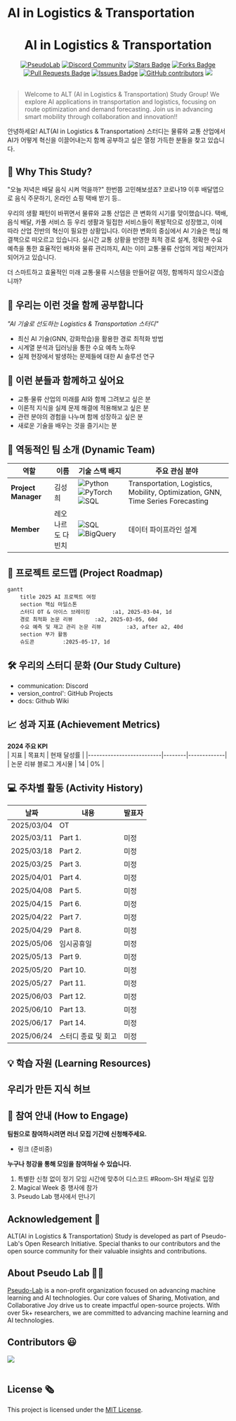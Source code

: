 # AI in Logistics & Transportation  

<h1 align="center"> AI in Logistics & Transportation   </h1>

<div align="center">
<a href="https://pseudo-lab.com"><img src="https://img.shields.io/badge/PseudoLab-S10-3776AB" alt="PseudoLab"/></a>
<a href="https://discord.gg/EPurkHVtp2"><img src="https://img.shields.io/badge/Discord-BF40BF" alt="Discord Community"/></a>
<a href="https://github.com/Pseudo-Lab/10th-template/stargazers"><img src="https://img.shields.io/github/stars/Pseudo-Lab/10th-template" alt="Stars Badge"/></a>
<a href="https://github.com/Pseudo-Lab/10th-template/network/members"><img src="https://img.shields.io/github/forks/Pseudo-Lab/10th-template" alt="Forks Badge"/></a>
<a href="https://github.com/Pseudo-Lab/10th-template/pulls"><img src="https://img.shields.io/github/issues-pr/Pseudo-Lab/10th-template" alt="Pull Requests Badge"/></a>
<a href="https://github.com/Pseudo-Lab/10th-template/issues"><img src="https://img.shields.io/github/issues/Pseudo-Lab/10th-template" alt="Issues Badge"/></a>
<a href="https://github.com/Pseudo-Lab/10th-template/graphs/contributors"><img alt="GitHub contributors" src="https://img.shields.io/github/contributors/Pseudo-Lab/10th-template?color=2b9348"></a>
<a href="https://hits.seeyoufarm.com"><img src="https://hits.seeyoufarm.com/api/count/incr/badge.svg?url=https%3A%2F%2Fgithub.com%2Fpseudo-lab%2F10th-template&count_bg=%2379C83D&title_bg=%23555555&icon=&icon_color=%23E7E7E7&title=hits&edge_flat=false"/></a>
</div>
<br>

<!-- sheilds: https://shields.io/ -->
<!-- hits badge: https://hits.seeyoufarm.com/ -->

> Welcome to ALT (AI in Logistics & Transportation) Study Group! We explore AI applications in transportation and logistics, focusing on route optimization and demand forecasting. Join us in advancing smart mobility through collaboration and innovation!!

안녕하세요! ALT(AI in Logistics & Transportation) 스터디는 물류와 교통 산업에서 AI가 어떻게 혁신을 이끌어내는지 함께 공부하고 싶은 열정 가득한 분들을 찾고 있습니다.

## 🌟 Why This Study?
"오늘 저녁은 배달 음식 시켜 먹을까?" 한번쯤 고민해보셨죠? 코로나19 이후 배달앱으로 음식 주문하기, 온라인 쇼핑 택배 받기 등.. 

우리의 생활 패턴이 바뀌면서 물류와 교통 산업은 큰 변화의 시기를 맞이했습니다. 택배, 음식 배달, 카풀 서비스 등 우리 생활과 밀접한 서비스들이 폭발적으로 성장했고, 이에 따라 산업 전반의 혁신이 필요한 상황입니다.
이러한 변화의 중심에서 AI 기술은 핵심 해결책으로 떠오르고 있습니다. 실시간 교통 상황을 반영한 최적 경로 설계, 정확한 수요 예측을 통한 효율적인 배차와 물류 관리까지, AI는 이미 교통·물류 산업의 게임 체인저가 되어가고 있습니다.

더 스마트하고 효율적인 미래 교통·물류 시스템을 만들어갈 여정, 함께하지 않으시겠습니까?

## 🌟 우리는 이런 것을 함께 공부합니다
_"AI 기술로 선도하는 Logistics & Transportation 스터디"_  
- 최신 AI 기술(GNN, 강화학습)을 활용한 경로 최적화 방법
- 시계열 분석과 딥러닝을 통한 수요 예측 노하우
- 실제 현장에서 발생하는 문제들에 대한 AI 솔루션 연구

## 🌟 이런 분들과 함께하고 싶어요
- 교통·물류 산업의 미래를 AI와 함께 그려보고 싶은 분
- 이론적 지식을 실제 문제 해결에 적용해보고 싶은 분
- 관련 분야의 경험을 나누며 함께 성장하고 싶은 분
- 새로운 기술을 배우는 것을 즐기시는 분


## 🧑 역동적인 팀 소개 (Dynamic Team)

| 역할          | 이름 |  기술 스택 배지                                                                 | 주요 관심 분야                          |
|---------------|------|-----------------------------------------------------------------------|----------------------------------------|
| **Project Manager** | 김성희 | ![Python](https://img.shields.io/badge/Python-Expert-3776AB) ![PyTorch](https://img.shields.io/badge/PyTorch-EE4C2C)![SQL](https://img.shields.io/badge/SQL-Advanced-003B57) | Transportation, Logistics, Mobility, Optimization, GNN, Time Series Forecasting             |
| **Member** | 레오나르도 다빈치 | ![SQL](https://img.shields.io/badge/SQL-Advanced-003B57) ![BigQuery](https://img.shields.io/badge/BigQuery-4285F4) | 데이터 파이프라인 설계                  |


## 🚀 프로젝트 로드맵 (Project Roadmap)
```mermaid
gantt
    title 2025 AI 프로젝트 여정
    section 핵심 마일스톤
    스터디 OT & 아이스 브레이킹       :a1, 2025-03-04, 1d
    경로 최적화 논문 리뷰       :a2, 2025-03-05, 60d
    수요 예측 및 재고 관리 논문 리뷰        :a3, after a2, 40d
    section 부가 활동
    슈도콘         :2025-05-17, 1d
```


## 🛠️ 우리의 스터디 문화 (Our Study Culture)

- communication: Discord
- version_control': GitHub Projects
- docs: Github Wiki
    


## 📈 성과 지표 (Achievement Metrics)
**2024 주요 KPI**  
| 지표                     | 목표치 | 현재 달성률 |
|--------------------------|--------|-------------|
| 논문 리뷰 블로그 게시물                 | 14  | 0%         |


## 💻 주차별 활동 (Activity History)

| 날짜 | 내용 | 발표자 | 
| -------- | -------- | ---- |
| 2025/03/04 | OT       |      |
| 2025/03/11 |  Part 1. | 미정 | 
| 2025/03/18 |  Part 2. | 미정 | 
| 2025/03/25 |  Part 3. | 미정 | 
| 2025/04/01 |  Part 4. | 미정 |
| 2025/04/08 |  Part 5. | 미정 |
| 2025/04/15 |  Part 6. | 미정 |
| 2025/04/22 |  Part 7. | 미정 | 
| 2025/04/29 |  Part 8. | 미정 |
| 2025/05/06 |  임시공휴일 | 미정 |
| 2025/05/13 |  Part 9. | 미정 |
| 2025/05/20 |  Part 10. | 미정 |
| 2025/05/27 |  Part 11. | 미정 |
| 2025/06/03 |  Part 12. | 미정 |
| 2025/06/10 |  Part 13. | 미정 |
| 2025/06/17 |  Part 14. | 미정 |
| 2025/06/24 |  스터디 종료 및 회고 | 미정 |






## 💡 학습 자원 (Learning Resources)
**우리가 만든 지식 허브**  
- 

## 🌱 참여 안내 (How to Engage)
**팀원으로 참여하시려면 러너 모집 기간에 신청해주세요.**  
- 링크 (준비중)

**누구나 청강을 통해 모임을 참여하실 수 있습니다.**  
1. 특별한 신청 없이 정기 모임 시간에 맞추어 디스코드 #Room-SH 채널로 입장
2. Magical Week 중 행사에 참가
3. Pseudo Lab 행사에서 만나기

## Acknowledgement 🙏

ALT(AI in Logistics & Transportation) Study is developed as part of Pseudo-Lab's Open Research Initiative. Special thanks to our contributors and the open source community for their valuable insights and contributions.

## About Pseudo Lab 👋🏼</h2>

[Pseudo-Lab](https://pseudo-lab.com/) is a non-profit organization focused on advancing machine learning and AI technologies. Our core values of Sharing, Motivation, and Collaborative Joy drive us to create impactful open-source projects. With over 5k+ researchers, we are committed to advancing machine learning and AI technologies.

<h2>Contributors 😃</h2>
<a href="https://github.com/Pseudo-Lab/10th-template/graphs/contributors">
  <img src="https://contrib.rocks/image?repo=Pseudo-Lab/10th-template" />
</a>
<br><br>

<h2>License 🗞</h2>

This project is licensed under the [MIT License](https://opensource.org/licenses/MIT).
